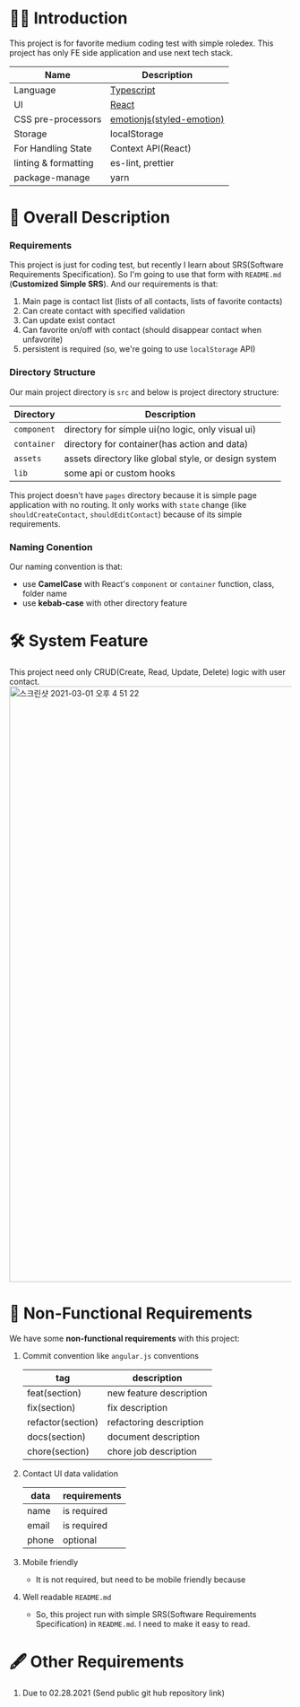 # 👋🏻 Introduction

This project is for favorite medium coding test with simple roledex. This project has only FE side application and use next tech stack.

| Name                 | Description                                                       |
| -------------------- | ----------------------------------------------------------------- |
| Language             | [Typescript](https://www.typescriptlang.org/)                     |
| UI                   | [React](https://reactjs.org/)                                     |
| CSS pre-processors   | [emotionjs(styled-emotion)](https://emotion.sh/docs/introduction) |
| Storage              | localStorage                                                      |
| For Handling State   | Context API(React)                                                |
| linting & formatting | es-lint, prettier                                                 |
| package-manage       | yarn                                                              |

# 💎 Overall Description

### Requirements
This project is just for coding test, but recently I learn about SRS(Software Requirements Specification). So I'm going to use that form with `README.md` (**Customized Simple SRS**). And our requirements is that:

1. Main page is contact list (lists of all contacts, lists of favorite contacts)
2. Can create contact with specified validation
3. Can update exist contact
4. Can favorite on/off with contact (should disappear contact when unfavorite)
5. persistent is required (so, we're going to use `localStorage` API)

### Directory Structure

Our main project directory is `src` and below is project directory structure:

| Directory   | Description                                          |
| ----------- | ---------------------------------------------------- |
| `component` | directory for simple ui(no logic, only visual ui)    |
| `container` | directory for container(has action and data)         |
| `assets`    | assets directory like global style, or design system |
| `lib`       | some api or custom hooks                             |

This project doesn't have `pages` directory because it is simple page application with no routing.
It only works with `state` change (like `shouldCreateContact`, `shouldEditContact`) because of its simple requirements.

### Naming Conention

Our naming convention is that:

- use **CamelCase** with React's `component` or `container` function, class, folder name
- use **kebab-case** with other directory feature

# 🛠 System Feature

This project need only CRUD(Create, Read, Update, Delete) logic with user contact.  
<img width="1062" alt="스크린샷 2021-03-01 오후 4 51 22" src="https://user-images.githubusercontent.com/34877121/109467368-6d34b100-7aae-11eb-9c06-e7340fcbfcbe.png">

# 📃 Non-Functional Requirements

We have some **non-functional requirements** with this project:

1. Commit convention like `angular.js` conventions

   | tag               | description             |
   | ----------------- | ----------------------- |
   | feat(section)     | new feature description |
   | fix(section)      | fix description         |
   | refactor(section) | refactoring description |
   | docs(section)     | document description    |
   | chore(section)    | chore job description   |

2. Contact UI data validation

   | data  | requirements |
   | ----- | ------------ |
   | name  | is required  |
   | email | is required  |
   | phone | optional     |

3. Mobile friendly

   - It is not required, but need to be mobile friendly because

4. Well readable `README.md`
   - So, this project run with simple SRS(Software Requirements Specification) in `README.md`. I need to make it easy to read.

# 🖋 Other Requirements

1. Due to 02.28.2021 (Send public git hub repository link)
